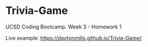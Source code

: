 # Trivia-Game
UCSD Coding Bootcamp. Week 3 - Homework 1

Live example: https://daytonmills.github.io/Trivia-Game/
